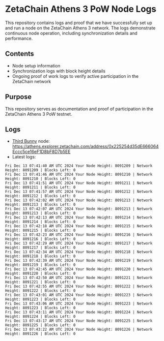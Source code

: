 # ZetaChain Athens 3 PoW Node Logs
This repository contains logs and proof that we have successfully set up and run a node on the ZetaChain Athens 3 network. The logs demonstrate continuous node operation, including synchronization details and performance.

## Contents
- Node setup information
- Synchronization logs with block height details
- Ongoing proof of work logs to verify active participation in the ZetaChain network

## Purpose
This repository serves as documentation and proof of participation in the ZetaChain Athens 3 PoW testnet.

## Logs

- [Third Bunny](https://thirdbunny.xyz/) node: https://athens.explorer.zetachain.com/address/0x225254d35dE666064Eccc5ce16eF1D8bF8D7b5EE
- Latest logs:
```
Fri Dec 13 07:41:40 AM UTC 2024 Your Node Height: 8091209 | Network Height: 8091209 | Blocks Left: 0
Fri Dec 13 07:41:46 AM UTC 2024 Your Node Height: 8091210 | Network Height: 8091210 | Blocks Left: 0
Fri Dec 13 07:41:51 AM UTC 2024 Your Node Height: 8091211 | Network Height: 8091211 | Blocks Left: 0
Fri Dec 13 07:41:57 AM UTC 2024 Your Node Height: 8091212 | Network Height: 8091212 | Blocks Left: 0
Fri Dec 13 07:42:02 AM UTC 2024 Your Node Height: 8091213 | Network Height: 8091213 | Blocks Left: 0
Fri Dec 13 07:42:07 AM UTC 2024 Your Node Height: 8091213 | Network Height: 8091213 | Blocks Left: 0
Fri Dec 13 07:42:13 AM UTC 2024 Your Node Height: 8091214 | Network Height: 8091214 | Blocks Left: 0
Fri Dec 13 07:42:18 AM UTC 2024 Your Node Height: 8091215 | Network Height: 8091215 | Blocks Left: 0
Fri Dec 13 07:42:23 AM UTC 2024 Your Node Height: 8091216 | Network Height: 8091216 | Blocks Left: 0
Fri Dec 13 07:42:29 AM UTC 2024 Your Node Height: 8091217 | Network Height: 8091217 | Blocks Left: 0
Fri Dec 13 07:42:34 AM UTC 2024 Your Node Height: 8091218 | Network Height: 8091218 | Blocks Left: 0
Fri Dec 13 07:42:39 AM UTC 2024 Your Node Height: 8091219 | Network Height: 8091219 | Blocks Left: 0
Fri Dec 13 07:42:45 AM UTC 2024 Your Node Height: 8091220 | Network Height: 8091220 | Blocks Left: 0
Fri Dec 13 07:42:50 AM UTC 2024 Your Node Height: 8091221 | Network Height: 8091221 | Blocks Left: 0
Fri Dec 13 07:42:55 AM UTC 2024 Your Node Height: 8091222 | Network Height: 8091222 | Blocks Left: 0
Fri Dec 13 07:43:01 AM UTC 2024 Your Node Height: 8091223 | Network Height: 8091223 | Blocks Left: 0
Fri Dec 13 07:43:06 AM UTC 2024 Your Node Height: 8091223 | Network Height: 8091223 | Blocks Left: 0
Fri Dec 13 07:43:11 AM UTC 2024 Your Node Height: 8091224 | Network Height: 8091224 | Blocks Left: 0
Fri Dec 13 07:43:17 AM UTC 2024 Your Node Height: 8091225 | Network Height: 8091225 | Blocks Left: 0
Fri Dec 13 07:43:22 AM UTC 2024 Your Node Height: 8091226 | Network Height: 8091226 | Blocks Left: 0
```
